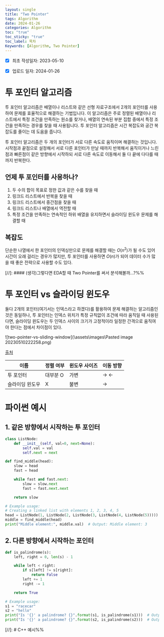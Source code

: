 ```yaml
---
layout: single
title: "Two Pointer"
tags: Algorithm
date: 2024-01-26
categories: Algorithm
toc: "true"
toc_sticky: "true"
toc_label: 목차
Keywords: [Algorithm, Two Pointer]
---
```

- [x] 최초 작성일자: 2023-05-10
- [x] 업로드 일자: 2024-01-26


# 투 포인터 알고리즘
투 포인터 알고리즘은 배열이나 리스트와 같은 선형 자료구조에서 2개의 포인터를 사용하여 문제를 효율적으로 해결하는 기법입니다. 이 알고리즘은 주로 정렬된 배열이나 리스트에서 특정 조건을 만족하는 원소를 찾거나, 배열의 연속된 부분 집합 중에서 특정 조건을 만족하는 경우를 찾을 때 사용됩니다. 투 포인터 알고리즘은 시간 복잡도와 공간 복잡도를 줄이는 데 도움을 줍니다.

투 포인터 알고리즘은 두 개의 포인터가 서로 다른 속도로 움직이며 해결하는 것입니다. 시작점과 끝점으로 설정해서 서로 다른 포인터가 만날 때까지 반복해서 움직이거나 느린점과 빠른점이 같은 방향에서 시작하되 서로 다른 속도로 이동해서 둘 다 끝에 다다를 때까지 반복한다.

## 언제 투 포인터를 사용하나?
1. 두 수의 합이 목표로 정한 값과 같은 수를 찾을 때
2. 링크드 리스트에서 반복을 찾을 때
3. 링크드 리스트에서 중간점을 찾을 때
4. 링크드 리스트나 배열에서 역전할 때
5. 특정 조건을 만족하는 연속적인 하위 배열을 유지하면서 슬라이딩 윈도우 문제를 해결할 때

## 복잡도
단순한 나열에서 한 포인터의 인덱싱만으로 문제를 해결할 때는 $O(n^2)$가 될 수도 있어 시간이 오래 걸리는 경우가 많지만, 투 포인터를 사용하면 $O(n)$가 되어 데이터 수가 많을 때 좋은 전략으로 사용할 수도 있다.

[//]: #### (생각)그렇다면 EDA할 때 Two Pointer를 써서 분석해볼까...?%%

# 투 포인터 vs 슬라이딩 윈도우
둘다 2개의 포인터(여기서는 인덱스라고 하겠다)를 활용하여 문제 해결하는 알고리즘인 것은 동일하나, 투 포인터는 인덱스 위치가 특정 규칙없이 조건에 따라 움직일 때 사용된다면, 슬라이딩 윈도우는 두 인덱스 사이의 크기가 고정적이라 일정한 간격으로 움직여야 한다는 점에서 차이점이 있다.

![two-pointer-vs-sliding-window](\assets\images\Pasted image 20230510222258.png)

[출처](https://velog.io/@hysong/%EC%95%8C%EA%B3%A0%EB%A6%AC%EC%A6%98-%ED%88%AC-%ED%8F%AC%EC%9D%B8%ED%84%B0-vs-%EC%8A%AC%EB%9D%BC%EC%9D%B4%EB%94%A9-%EC%9C%88%EB%8F%84%EC%9A%B0)

|이름|정렬 여부|윈도우 사이즈|이동 방향|
|---|---|---|---|
|투 포인터|대부분 O|가변|→ ←|
|슬라이딩 윈도우|X|불변|→|


# 파이썬 예시
## 1. 같은 방향에서 시작하는 투 포인터
```python
class ListNode:
    def __init__(self, val=0, next=None):
        self.val = val
        self.next = next

def find_middle(head):
    slow = head
    fast = head

    while fast and fast.next:
        slow = slow.next
        fast = fast.next.next

    return slow

# Example usage:
# Creating a linked list with elements 1, 2, 3, 4, 5
head = ListNode(1, ListNode(2, ListNode(3, ListNode(4, ListNode(5)))))
middle = find_middle(head)
print("Middle element:", middle.val)  # Output: Middle element: 3

```

## 2. 다른 방향에서 시작하는 포인터
```python
def is_palindrome(s):
    left, right = 0, len(s) - 1

    while left < right:
        if s[left] != s[right]:
            return False
        left += 1
        right -= 1

    return True

# Example usage:
s1 = "racecar"
s2 = "hello"
print("Is '{}' a palindrome? {}".format(s1, is_palindrome(s1)))  # Output: Is 'racecar' a palindrome? True
print("Is '{}' a palindrome? {}".format(s2, is_palindrome(s2)))  # Output: Is 'hello' a palindrome? False

```


[//]: # C++ 예시%%